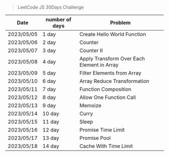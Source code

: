 > LeetCode JS 30Days Challenge


| Date       | number of days | Problem                                  |
|------------|----------------|------------------------------------------|
| 2023/05/05 | 1 day          | Create Hello World Function              |
| 2023/05/06 | 2 day          | Counter                                  |
| 2023/05/07 | 3 day          | Counter II                               |
| 2023/05/08 | 4 day          | Apply Transform Over Each Element in Array |
| 2023/05/09 | 5 day          | Filter Elements from Array               |
| 2023/05/10 | 6 day          | Array Reduce Transformation              |
| 2023/05/11 | 7 day          | Function Composition                     |
| 2023/05/12 | 8 day          | Allow One Function Call                  |
| 2023/05/13 | 9 day          | Memoize                                  |
| 2023/05/14 | 10 day         | Curry                                    |
| 2023/05/15 | 11 day         | Sleep                                    |
| 2023/05/16 | 12 day         | Promise Time Limit                                   |
| 2023/05/17 | 13 day         | Promise Pool|
| 2023/05/18 | 14 day         | Cache With Time Limit|


